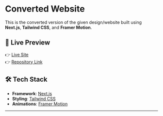 # Converted Website

This is the converted version of the given design/website built using **Next.js**, **Tailwind CSS**, and **Framer Motion**.

## 🔗 Live Preview

👉 [Live Site](https://restaurant-landing-page-jet.vercel.app/)  
👉 [Repository Link](https://github.com/AIsTushar/restaurant-landing-page)

## 🛠 Tech Stack

- **Framework**: [Next.js](https://nextjs.org/)
- **Styling**: [Tailwind CSS](https://tailwindcss.com/)
- **Animations**: [Framer Motion](https://www.framer.com/motion/)

---
